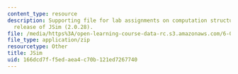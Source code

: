 ```yaml
---
content_type: resource
description: Supporting file for lab assignments on computation structures. Latest
  release of JSim (2.0.28).
file: /media/https%3A/open-learning-course-data-rc.s3.amazonaws.com/6-004-computation-structures-spring-2009/166dcd7ff5edaea4c70b121ed7267740_jsim.jar
file_type: application/zip
resourcetype: Other
title: JSim
uid: 166dcd7f-f5ed-aea4-c70b-121ed7267740
---
```

